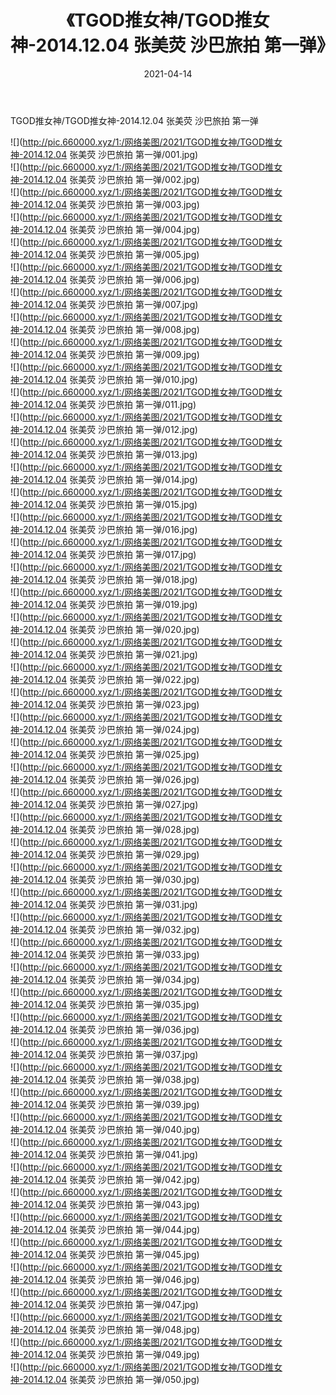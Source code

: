 ﻿---
layout: post
title:  《TGOD推女神/TGOD推女神-2014.12.04 张美荧 沙巴旅拍 第一弹》
date:   2021-04-14
img: http://pic.660000.xyz/1:/网络美图/2021/TGOD推女神/TGOD推女神-2014.12.04 张美荧 沙巴旅拍 第一弹/000.jpg
categories: [美女, 清纯, 唯美]
---

TGOD推女神/TGOD推女神-2014.12.04 张美荧 沙巴旅拍 第一弹

 ![](http://pic.660000.xyz/1:/网络美图/2021/TGOD推女神/TGOD推女神-2014.12.04 张美荧 沙巴旅拍 第一弹/001.jpg) <br>![](http://pic.660000.xyz/1:/网络美图/2021/TGOD推女神/TGOD推女神-2014.12.04 张美荧 沙巴旅拍 第一弹/002.jpg) <br>![](http://pic.660000.xyz/1:/网络美图/2021/TGOD推女神/TGOD推女神-2014.12.04 张美荧 沙巴旅拍 第一弹/003.jpg) <br>![](http://pic.660000.xyz/1:/网络美图/2021/TGOD推女神/TGOD推女神-2014.12.04 张美荧 沙巴旅拍 第一弹/004.jpg) <br>![](http://pic.660000.xyz/1:/网络美图/2021/TGOD推女神/TGOD推女神-2014.12.04 张美荧 沙巴旅拍 第一弹/005.jpg) <br>![](http://pic.660000.xyz/1:/网络美图/2021/TGOD推女神/TGOD推女神-2014.12.04 张美荧 沙巴旅拍 第一弹/006.jpg) <br>![](http://pic.660000.xyz/1:/网络美图/2021/TGOD推女神/TGOD推女神-2014.12.04 张美荧 沙巴旅拍 第一弹/007.jpg) <br>![](http://pic.660000.xyz/1:/网络美图/2021/TGOD推女神/TGOD推女神-2014.12.04 张美荧 沙巴旅拍 第一弹/008.jpg) <br>![](http://pic.660000.xyz/1:/网络美图/2021/TGOD推女神/TGOD推女神-2014.12.04 张美荧 沙巴旅拍 第一弹/009.jpg) <br>![](http://pic.660000.xyz/1:/网络美图/2021/TGOD推女神/TGOD推女神-2014.12.04 张美荧 沙巴旅拍 第一弹/010.jpg) <br>![](http://pic.660000.xyz/1:/网络美图/2021/TGOD推女神/TGOD推女神-2014.12.04 张美荧 沙巴旅拍 第一弹/011.jpg) <br>![](http://pic.660000.xyz/1:/网络美图/2021/TGOD推女神/TGOD推女神-2014.12.04 张美荧 沙巴旅拍 第一弹/012.jpg) <br>![](http://pic.660000.xyz/1:/网络美图/2021/TGOD推女神/TGOD推女神-2014.12.04 张美荧 沙巴旅拍 第一弹/013.jpg) <br>![](http://pic.660000.xyz/1:/网络美图/2021/TGOD推女神/TGOD推女神-2014.12.04 张美荧 沙巴旅拍 第一弹/014.jpg) <br>![](http://pic.660000.xyz/1:/网络美图/2021/TGOD推女神/TGOD推女神-2014.12.04 张美荧 沙巴旅拍 第一弹/015.jpg) <br>![](http://pic.660000.xyz/1:/网络美图/2021/TGOD推女神/TGOD推女神-2014.12.04 张美荧 沙巴旅拍 第一弹/016.jpg) <br>![](http://pic.660000.xyz/1:/网络美图/2021/TGOD推女神/TGOD推女神-2014.12.04 张美荧 沙巴旅拍 第一弹/017.jpg) <br>![](http://pic.660000.xyz/1:/网络美图/2021/TGOD推女神/TGOD推女神-2014.12.04 张美荧 沙巴旅拍 第一弹/018.jpg) <br>![](http://pic.660000.xyz/1:/网络美图/2021/TGOD推女神/TGOD推女神-2014.12.04 张美荧 沙巴旅拍 第一弹/019.jpg) <br>![](http://pic.660000.xyz/1:/网络美图/2021/TGOD推女神/TGOD推女神-2014.12.04 张美荧 沙巴旅拍 第一弹/020.jpg) <br>![](http://pic.660000.xyz/1:/网络美图/2021/TGOD推女神/TGOD推女神-2014.12.04 张美荧 沙巴旅拍 第一弹/021.jpg) <br>![](http://pic.660000.xyz/1:/网络美图/2021/TGOD推女神/TGOD推女神-2014.12.04 张美荧 沙巴旅拍 第一弹/022.jpg) <br>![](http://pic.660000.xyz/1:/网络美图/2021/TGOD推女神/TGOD推女神-2014.12.04 张美荧 沙巴旅拍 第一弹/023.jpg) <br>![](http://pic.660000.xyz/1:/网络美图/2021/TGOD推女神/TGOD推女神-2014.12.04 张美荧 沙巴旅拍 第一弹/024.jpg) <br>![](http://pic.660000.xyz/1:/网络美图/2021/TGOD推女神/TGOD推女神-2014.12.04 张美荧 沙巴旅拍 第一弹/025.jpg) <br>![](http://pic.660000.xyz/1:/网络美图/2021/TGOD推女神/TGOD推女神-2014.12.04 张美荧 沙巴旅拍 第一弹/026.jpg) <br>![](http://pic.660000.xyz/1:/网络美图/2021/TGOD推女神/TGOD推女神-2014.12.04 张美荧 沙巴旅拍 第一弹/027.jpg) <br>![](http://pic.660000.xyz/1:/网络美图/2021/TGOD推女神/TGOD推女神-2014.12.04 张美荧 沙巴旅拍 第一弹/028.jpg) <br>![](http://pic.660000.xyz/1:/网络美图/2021/TGOD推女神/TGOD推女神-2014.12.04 张美荧 沙巴旅拍 第一弹/029.jpg) <br>![](http://pic.660000.xyz/1:/网络美图/2021/TGOD推女神/TGOD推女神-2014.12.04 张美荧 沙巴旅拍 第一弹/030.jpg) <br>![](http://pic.660000.xyz/1:/网络美图/2021/TGOD推女神/TGOD推女神-2014.12.04 张美荧 沙巴旅拍 第一弹/031.jpg) <br>![](http://pic.660000.xyz/1:/网络美图/2021/TGOD推女神/TGOD推女神-2014.12.04 张美荧 沙巴旅拍 第一弹/032.jpg) <br>![](http://pic.660000.xyz/1:/网络美图/2021/TGOD推女神/TGOD推女神-2014.12.04 张美荧 沙巴旅拍 第一弹/033.jpg) <br>![](http://pic.660000.xyz/1:/网络美图/2021/TGOD推女神/TGOD推女神-2014.12.04 张美荧 沙巴旅拍 第一弹/034.jpg) <br>![](http://pic.660000.xyz/1:/网络美图/2021/TGOD推女神/TGOD推女神-2014.12.04 张美荧 沙巴旅拍 第一弹/035.jpg) <br>![](http://pic.660000.xyz/1:/网络美图/2021/TGOD推女神/TGOD推女神-2014.12.04 张美荧 沙巴旅拍 第一弹/036.jpg) <br>![](http://pic.660000.xyz/1:/网络美图/2021/TGOD推女神/TGOD推女神-2014.12.04 张美荧 沙巴旅拍 第一弹/037.jpg) <br>![](http://pic.660000.xyz/1:/网络美图/2021/TGOD推女神/TGOD推女神-2014.12.04 张美荧 沙巴旅拍 第一弹/038.jpg) <br>![](http://pic.660000.xyz/1:/网络美图/2021/TGOD推女神/TGOD推女神-2014.12.04 张美荧 沙巴旅拍 第一弹/039.jpg) <br>![](http://pic.660000.xyz/1:/网络美图/2021/TGOD推女神/TGOD推女神-2014.12.04 张美荧 沙巴旅拍 第一弹/040.jpg) <br>![](http://pic.660000.xyz/1:/网络美图/2021/TGOD推女神/TGOD推女神-2014.12.04 张美荧 沙巴旅拍 第一弹/041.jpg) <br>![](http://pic.660000.xyz/1:/网络美图/2021/TGOD推女神/TGOD推女神-2014.12.04 张美荧 沙巴旅拍 第一弹/042.jpg) <br>![](http://pic.660000.xyz/1:/网络美图/2021/TGOD推女神/TGOD推女神-2014.12.04 张美荧 沙巴旅拍 第一弹/043.jpg) <br>![](http://pic.660000.xyz/1:/网络美图/2021/TGOD推女神/TGOD推女神-2014.12.04 张美荧 沙巴旅拍 第一弹/044.jpg) <br>![](http://pic.660000.xyz/1:/网络美图/2021/TGOD推女神/TGOD推女神-2014.12.04 张美荧 沙巴旅拍 第一弹/045.jpg) <br>![](http://pic.660000.xyz/1:/网络美图/2021/TGOD推女神/TGOD推女神-2014.12.04 张美荧 沙巴旅拍 第一弹/046.jpg) <br>![](http://pic.660000.xyz/1:/网络美图/2021/TGOD推女神/TGOD推女神-2014.12.04 张美荧 沙巴旅拍 第一弹/047.jpg) <br>![](http://pic.660000.xyz/1:/网络美图/2021/TGOD推女神/TGOD推女神-2014.12.04 张美荧 沙巴旅拍 第一弹/048.jpg) <br>![](http://pic.660000.xyz/1:/网络美图/2021/TGOD推女神/TGOD推女神-2014.12.04 张美荧 沙巴旅拍 第一弹/049.jpg) <br>![](http://pic.660000.xyz/1:/网络美图/2021/TGOD推女神/TGOD推女神-2014.12.04 张美荧 沙巴旅拍 第一弹/050.jpg) <br>